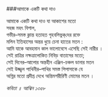 ###আমাকে একটি কথা দাও

আমাকে একটি কথা দাও যা আকাশের মতো  
সহজ মহৎ বিশাল,   
গভীর–সমস্ত ক্লান্ত হতাহত গৃহবলিভুক্‌দের রক্তে   
মলিন ইতিহাসের অন্তর ধুয়ে চেনা হাতের মতন :   
আমি যাকে আবহমান কাল ভালোবেসে এসেছি সেই নারীর ।   
সেই রাত্রির নক্ষত্রালোকিত নিবিড় বাতাসের মতো;   
সেই দিনের–আলোর অন্তহীন এঞ্জিন-চঞ্চল ডানার মতন   
সেই উজ্জ্বল পাখিনীর–পাখির সমস্ত পিপাসাকে যে    
অগ্নির মতো প্রদীপ্ত দেখে অন্তিমশরীরিণী মোমের মতন ।   


*কবিতা ॥ আশ্বিন ১৩৫৮*   
